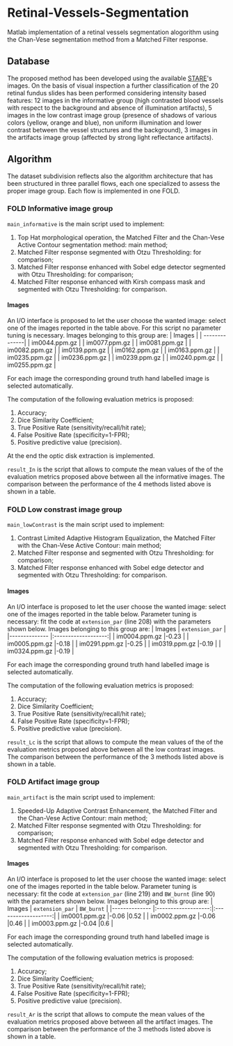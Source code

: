 # Retinal-Vessels-Segmentation
Matlab implementation of a retinal vessels segmentation alogorithm using the Chan-Vese segmentation method from a Matched Filter response.

## Database 
The proposed method has been developed using the available [STARE](https://cecas.clemson.edu/~ahoover/stare/probing/index.html)'s images.
On the basis of visual inspection a further classification of the 20 retinal fundus slides has been performed considering intensity based features:
12 images in the informative group (high contrasted blood vessels with respect to the background and absence of illumination artifacts), 5 images in the low contrast image group (presence of shadows of various colors (yellow, orange and blue), non uniform illumination and lower contrast between the vessel structures and the background), 3 images in the artifacts image group (affected by strong light reflectance artifacts).

## Algorithm 
The dataset subdivision reflects also the algorithm architecture that has been structured in three parallel flows, each one specialized to assess the proper image group. Each flow is implemented in one FOLD. 

### FOLD Informative image group

```main_informative``` is the main script used to implement: 
1. Top Hat morphological operation, the Matched Filter and the Chan-Vese Active Contour segmentation method: main method; 
2. Matched Filter response segmented with Otzu Thresholding: for comparison; 
3. Matched Filter response enhanced with Sobel edge detector segmented with Otzu Thresholding: for comparison;
4. Matched Filter response enhanced with Kirsh compass mask and segmented with Otzu Thresholding: for comparison.

#### Images
An I/O interface is proposed to let the user choose the wanted image: select one of the images reported in the table above. 
For this script no parameter tuning is necessary. 
Images belonging to this group are: 
| Images        | 
| --------------|
| im0044.ppm.gz |
| im0077.ppm.gz |
| im0081.ppm.gz |
| im0082.ppm.gz |
| im0139.ppm.gz |
| im0162.ppm.gz |
| im0163.ppm.gz |
| im0235.ppm.gz |
| im0236.ppm.gz |
| im0239.ppm.gz |
| im0240.ppm.gz |
| im0255.ppm.gz |

For each image the corresponding ground truth hand labelled image is selected automatically. 

The computation of the following evaluation metrics is proposed: 
1. Accuracy; 
2. Dice Similarity Coefficient; 
3. True Positive Rate (sensitivity/recall/hit rate); 
4. False Positive Rate (specificity=1-FPR); 
5. Positive predictive value (precision). 

At the end the optic disk extraction is implemented. 

```result_In``` is the script that allows to compute the mean values of the of the evaluation metrics proposed above between all the informative images. The comparison between the performance of the 4 methods listed above is shown in a table.  


### FOLD Low constrast image group

```main_lowContrast``` is the main script used to implement: 
1. Contrast Limited Adaptive Histogram Equalization, the Matched Filter with the Chan-Vese Active Contour: main method; 
2. Matched Filter response and segmented with Otzu Thresholding: for comparison; 
3. Matched Filter response enhanced with Sobel edge detector and segmented with Otzu Thresholding: for comparison. 

#### Images
An I/O interface is proposed to let the user choose the wanted image: select one of the images reported in the table below. 
Parameter tuning is necessary: fit the code at ```extension_par``` (line 208) with the parameters shown below.
Images belonging to this group are: 
| Images        | ```extension_par``` |
|-------------- |:-------------------:| 
| im0004.ppm.gz |-0.23                |
| im0005.ppm.gz |-0.18                |
| im0291.ppm.gz |-0.25                |
| im0319.ppm.gz |-0.19                |
| im0324.ppm.gz |-0.19                |

For each image the corresponding ground truth hand labelled image is selected automatically. 

The computation of the following evaluation metrics is proposed: 
1. Accuracy; 
2. Dice Similarity Coefficient; 
3. True Positive Rate (sensitivity/recall/hit rate); 
4. False Positive Rate (specificity=1-FPR); 
5. Positive predictive value (precision).

```result_Lc``` is the script that allows to compute the mean values of the of the evaluation metrics proposed above between all the low contrast images. The comparison between the performance of the 3 methods listed above is shown in a table. 


### FOLD Artifact image group

```main_artifact``` is the main script used to implement: 
1. Speeded-Up Adaptive Contrast Enhancement, the Matched Filter and the Chan-Vese Active Contour: main method; 
2. Matched Filter response segmented with Otzu Thresholding: for comparison; 
3. Matched Filter response enhanced with Sobel edge detector and segmented with Otzu Thresholding: for comparison. 

#### Images
An I/O interface is proposed to let the user choose the wanted image: select one of the images reported in the table below. 
Parameter tuning is necessary: fit the code at ```extension_par``` (line 219) and ```BW_burnt``` (line 90) with the parameters shown below.
Images belonging to this group are: 
| Images        | ```extension_par``` | ```BW_burnt```      |
|-------------- |:-------------------:|:-------------------:|
| im0001.ppm.gz |-0.06                |0.52                 |
| im0002.ppm.gz |-0.06                |0.46                 |
| im0003.ppm.gz |-0.04                |0.6                  |

For each image the corresponding ground truth hand labelled image is selected automatically. 

The computation of the following evaluation metrics is proposed: 
1. Accuracy; 
2. Dice Similarity Coefficient; 
3. True Positive Rate (sensitivity/recall/hit rate); 
4. False Positive Rate (specificity=1-FPR); 
5. Positive predictive value (precision).

```result_Ar``` is the script that allows to compute the mean values of the evaluation metrics proposed above between all the artifact images. The comparison between the performance of the 3 methods listed above is shown in a table. 
